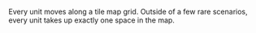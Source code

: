 Every unit moves along a tile map grid. Outside of a few rare scenarios, every unit takes up exactly one space in the map. 